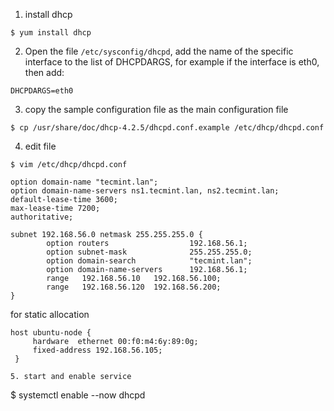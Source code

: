 1. install dhcp
```
$ yum install dhcp
```
2. Open the file `/etc/sysconfig/dhcpd`, add the name of the specific interface to the list of DHCPDARGS, for example if the interface is eth0, then add:
```
DHCPDARGS=eth0
```
3. copy the sample configuration file as the main configuration file
```
$ cp /usr/share/doc/dhcp-4.2.5/dhcpd.conf.example /etc/dhcp/dhcpd.conf 
```
4. edit file
```
$ vim /etc/dhcp/dhcpd.conf
```
```
option domain-name "tecmint.lan";
option domain-name-servers ns1.tecmint.lan, ns2.tecmint.lan;
default-lease-time 3600; 
max-lease-time 7200;
authoritative;

subnet 192.168.56.0 netmask 255.255.255.0 {
        option routers                  192.168.56.1;
        option subnet-mask              255.255.255.0;
        option domain-search            "tecmint.lan";
        option domain-name-servers      192.168.56.1;
        range   192.168.56.10   192.168.56.100;
        range   192.168.56.120  192.168.56.200;
}
```
for static allocation
```
host ubuntu-node {
	 hardware  ethernet 00:f0:m4:6y:89:0g;
	 fixed-address 192.168.56.105;
 }

5. start and enable service
```
$ systemctl enable --now dhcpd
```
```
